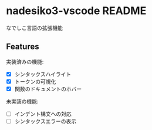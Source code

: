 # nadesiko3-vscode README

なでしこ言語の拡張機能

## Features

実装済みの機能:
- [x] シンタックスハイライト
- [x] トークンの可視化
- [x] 関数のドキュメントのホバー

未実装の機能:
- [ ] インデント構文への対応
- [ ] シンタックスエラーの表示
